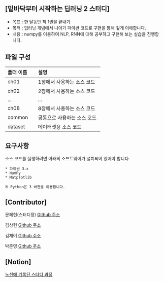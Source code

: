 ## [밑바닥부터 시작하는 딥러닝 2 스터디]
 
- 목표 : 한 달동안 책 1권을 끝내기
- 목적 : 딥러닝 개념에서 나아가 파이썬 코드로 구현을 통해 깊게 이해합니다.
- 내용 : numpy를 이용하여 NLP, RNN에 대해 공부하고 구현해 보는 실습을 진행합니다.

## 파일 구성

|폴더 이름 |설명                         |
|:--        |:--                          |
|ch01       |1장에서 사용하는 소스 코드 |
|ch02       |2장에서 사용하는 소스 코드    |
|...        |...                          |
|ch08       |8장에서 사용하는 소스 코드    |
|common     |공통으로 사용하는 소스 코드  |
|dataset    |데이터셋용 소스 코드 |


## 요구사항
소스 코드를 실행하려면 아래의 소프트웨어가 설치되어 있어야 합니다.

```
* 파이썬 3.x
* NumPy
* Matplotlib

※ Python은 3 버전을 이용합니다.
```

## [Contributor]

문혜현(스터디장) [Github 주소](https://github.com/angelfox4)

김상현 [Github 주소](https://github.com/shkim960520)

김재이 [Github 주소](https://github.com/jaykimm99)

박준영 [Github 주소](https://github.com/pjy970108)


## [Notion]

[노션에 기록된 스터디 과정](https://www.notion.so/DL-from-scratch-9b684af031bb4524b0bcd93c9d4fd2a1)
